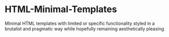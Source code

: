 # HTML-Minimal-Templates
Minimal HTML templates with limited or specific functionality styled in a brutalist and pragmatic way while hopefully remaining aesthetically pleasing
